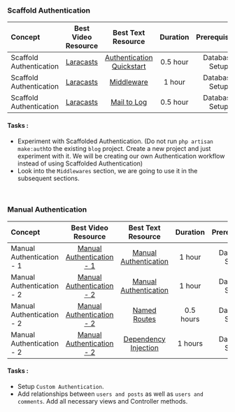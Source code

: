 ### Scaffold Authentication

Concept | Best Video Resource | Best Text Resource | Duration | Prerequisites
:-- | :--: | :--: | :--: | :--:
Scaffold Authentication | [Laracasts](https://laracasts.com/series/laravel-from-scratch-2017/episodes/17) | [Authentication Quickstart](https://laravel.com/docs/5.4/authentication#authentication-quickstart) | 0.5 hour | Database Setup
Scaffold Authentication | [Laracasts](https://laracasts.com/series/laravel-from-scratch-2017/episodes/17) | [Middleware](https://laravel.com/docs/5.4/middleware) | 1 hour | Database Setup
Scaffold Authentication | [Laracasts](https://laracasts.com/series/laravel-from-scratch-2017/episodes/17) |  [Mail to Log](https://laravel.com/docs/5.4/mail#mail-and-local-development) | 0.5 hour | Database Setup

#### Tasks :
- Experiment with Scaffolded Authentication. (Do not run `php artisan make:auth`to the existing `blog` project. Create a new project and just experiment with it. We will be creating our own Authentication workflow instead of using Scaffolded Authentication)
- Look into the `Middlewares` section, we are going to use it in the subsequent sections.

<br>

### Manual Authentication

Concept | Best Video Resource | Best Text Resource | Duration | Prerequisites
:-- | :--: | :--: | :--: | :--:
Manual Authentication - 1 | [Manual Authentication - 1](https://laracasts.com/series/laravel-from-scratch-2017/episodes/18)| [Manual Authentication](https://laravel.com/docs/5.4/authentication#authenticating-users)| 1 hour | Database Setup
Manual Authentication - 2| [Manual Authentication - 2](https://laracasts.com/series/laravel-from-scratch-2017/episodes/19) | [Manual Authentication](https://laravel.com/docs/5.4/authentication#authenticating-users) | 1 hour | Database Setup
Manual Authentication - 2 | [Manual Authentication - 2](https://laracasts.com/series/laravel-from-scratch-2017/episodes/19) | [Named Routes](https://laravel.com/docs/5.4/routing#named-routes)| 0.5 hours | Database Setup
Manual Authentication - 2 | [Manual Authentication - 2](https://laracasts.com/series/laravel-from-scratch-2017/episodes/19) | [Dependency Injection](https://laravel.com/docs/5.4/controllers#dependency-injection-and-controllers) | 1 hours | Database Setup
#### Tasks :
- Setup `Custom Authentication`.
- Add relationships between `users and posts` as well as `users and comments`. Add all necessary views and Controller methods.
